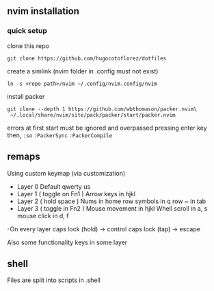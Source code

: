 
## nvim installation

### quick setup

clone this repo
```shell
git clone https://github.com/hugocotoflorez/dotfiles
```

create a simlink (nvim folder in .config must not exist)
```shell
ln -s <repo path>/nvim ~/.config/nvim.config/nvim
```

install packer
```shell
git clone --depth 1 https://github.com/wbthomason/packer.nvim\
 ~/.local/share/nvim/site/pack/packer/start/packer.nvim
```

errors at first start must be ignored and overpassed pressing enter key
then,
`:so`
`:PackerSync`
`:PackerCompile`


## remaps

Using custom keymap (via customization)
 - Layer 0
 Default qwerty us
 - Layer 1 ( toggle on Fn1 )
 Arrow keys in hjkl
 - Layer 2 ( hold space )
 Nums in home row
 symbols in q row
 \~ in tab
 - Layer 3 ( toggle in Fn2 )
 Mouse movement in hjkl
 Whell scroll in a, s
 mouse click in d, f

 -On every layer
 caps lock (hold) -> control
 caps lock (tap) -> escape

 Also some functionality keys in some layer




## shell

Files are split into scripts in .shell



